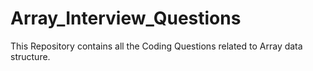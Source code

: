 # Array_Interview_Questions
This Repository contains all the Coding Questions related to Array data structure. 
